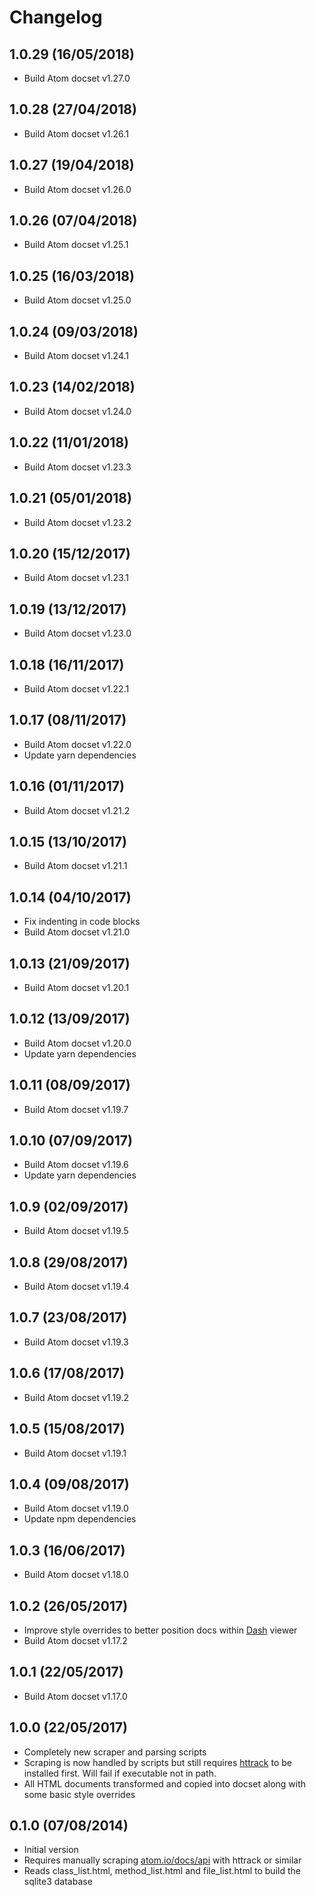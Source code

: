 # Changelog

## 1.0.29 (16/05/2018)

* Build Atom docset v1.27.0

## 1.0.28 (27/04/2018)

* Build Atom docset v1.26.1

## 1.0.27 (19/04/2018)

* Build Atom docset v1.26.0

## 1.0.26 (07/04/2018)

* Build Atom docset v1.25.1

## 1.0.25 (16/03/2018)

* Build Atom docset v1.25.0

## 1.0.24 (09/03/2018)

* Build Atom docset v1.24.1

## 1.0.23 (14/02/2018)

* Build Atom docset v1.24.0

## 1.0.22 (11/01/2018)

* Build Atom docset v1.23.3

## 1.0.21 (05/01/2018)

* Build Atom docset v1.23.2

## 1.0.20 (15/12/2017)

* Build Atom docset v1.23.1

## 1.0.19 (13/12/2017)

* Build Atom docset v1.23.0

## 1.0.18 (16/11/2017)

* Build Atom docset v1.22.1

## 1.0.17 (08/11/2017)

* Build Atom docset v1.22.0
* Update yarn dependencies

## 1.0.16 (01/11/2017)

* Build Atom docset v1.21.2

## 1.0.15 (13/10/2017)

* Build Atom docset v1.21.1

## 1.0.14 (04/10/2017)

* Fix indenting in code blocks
* Build Atom docset v1.21.0

## 1.0.13 (21/09/2017)

* Build Atom docset v1.20.1

## 1.0.12 (13/09/2017)

* Build Atom docset v1.20.0
* Update yarn dependencies

## 1.0.11 (08/09/2017)

* Build Atom docset v1.19.7

## 1.0.10 (07/09/2017)

* Build Atom docset v1.19.6
* Update yarn dependencies

## 1.0.9 (02/09/2017)

* Build Atom docset v1.19.5

## 1.0.8 (29/08/2017)

* Build Atom docset v1.19.4

## 1.0.7 (23/08/2017)

* Build Atom docset v1.19.3

## 1.0.6 (17/08/2017)

* Build Atom docset v1.19.2

## 1.0.5 (15/08/2017)

* Build Atom docset v1.19.1

## 1.0.4 (09/08/2017)

* Build Atom docset v1.19.0
* Update npm dependencies

## 1.0.3 (16/06/2017)

* Build Atom docset v1.18.0

## 1.0.2 (26/05/2017)

* Improve style overrides to better position docs within [Dash](https://kapeli.com/dash) viewer
* Build Atom docset v1.17.2

## 1.0.1 (22/05/2017)

* Build Atom docset v1.17.0

## 1.0.0 (22/05/2017)

* Completely new scraper and parsing scripts
* Scraping is now handled by scripts but still requires [httrack](https://www.httrack.com/) to be installed first. Will fail if executable not in path.
* All HTML documents transformed and copied into docset along with some basic style overrides

## 0.1.0 (07/08/2014)

* Initial version
* Requires manually scraping [atom.io/docs/api](https://atom.io/docs/api) with httrack or similar
* Reads class_list.html, method_list.html and file_list.html to build the sqlite3 database
